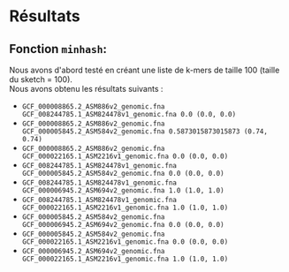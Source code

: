 
# Résultats


## Fonction `minhash`:

Nous avons d'abord testé en créant une liste de k-mers de taille 100 (taille du sketch = 100).  
Nous avons obtenu les résultats suivants :  

 - `GCF_000008865.2_ASM886v2_genomic.fna GCF_008244785.1_ASM824478v1_genomic.fna 0.0 (0.0, 0.0)`
 - `GCF_000008865.2_ASM886v2_genomic.fna GCF_000005845.2_ASM584v2_genomic.fna 0.5873015873015873 (0.74, 0.74)`
 - `GCF_000008865.2_ASM886v2_genomic.fna GCF_000022165.1_ASM2216v1_genomic.fna 0.0 (0.0, 0.0)`
 - `GCF_008244785.1_ASM824478v1_genomic.fna GCF_000005845.2_ASM584v2_genomic.fna 0.0 (0.0, 0.0)`
 - `GCF_008244785.1_ASM824478v1_genomic.fna GCF_000006945.2_ASM694v2_genomic.fna 1.0 (1.0, 1.0)`
 - `GCF_008244785.1_ASM824478v1_genomic.fna GCF_000022165.1_ASM2216v1_genomic.fna 1.0 (1.0, 1.0)`
 - `GCF_000005845.2_ASM584v2_genomic.fna GCF_000006945.2_ASM694v2_genomic.fna 0.0 (0.0, 0.0)`
 - `GCF_000005845.2_ASM584v2_genomic.fna GCF_000022165.1_ASM2216v1_genomic.fna 0.0 (0.0, 0.0)`
 - `GCF_000006945.2_ASM694v2_genomic.fna GCF_000022165.1_ASM2216v1_genomic.fna 1.0 (1.0, 1.0)`
